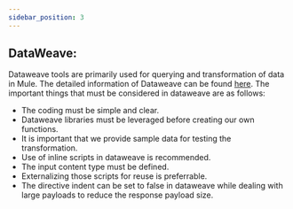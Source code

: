 ```yaml
---
sidebar_position: 3
---
```


## DataWeave:

Dataweave tools are primarily used for querying and transformation of data in Mule. The detailed information of Dataweave can be found [here](https://docs.mulesoft.com/mule-runtime/3.9/dataweave). The important things that must be considered in dataweave are as follows:
- The coding must be simple and clear.
- Dataweave libraries must be leveraged before creating our own functions.
- It is important that we provide sample data for testing the transformation.
- Use of inline scripts in dataweave is recommended.
- The input content type must be defined.
- Externalizing those scripts for reuse is preferrable.
- The directive indent can be set to false in dataweave while dealing with large payloads to reduce the response payload size.
